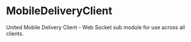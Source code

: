 # MobileDeliveryClient
United Mobile Delivery Client - Web Socket sub module for use across all clients.

